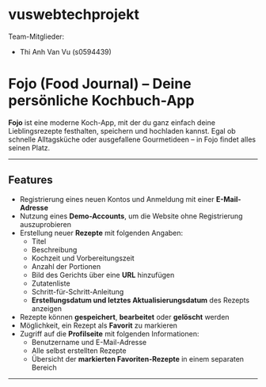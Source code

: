 # vuswebtechprojekt

Team-Mitglieder:
- Thi Anh Van Vu (s0594439)

# Fojo (Food Journal) – Deine persönliche Kochbuch-App

**Fojo** ist eine moderne Koch-App, mit der du ganz einfach deine Lieblingsrezepte festhalten, speichern und hochladen kannst.
Egal ob schnelle Alltagsküche oder ausgefallene Gourmetideen – in Fojo findet alles seinen Platz.

---

## Features

- Registrierung eines neuen Kontos und Anmeldung mit einer **E-Mail-Adresse**
- Nutzung eines **Demo-Accounts**, um die Website ohne Registrierung auszuprobieren
- Erstellung neuer **Rezepte** mit folgenden Angaben:
    - Titel
    - Beschreibung
    - Kochzeit und Vorbereitungszeit
    - Anzahl der Portionen
    - Bild des Gerichts über eine **URL** hinzufügen
    - Zutatenliste
    - Schritt-für-Schritt-Anleitung
    - **Erstellungsdatum und letztes Aktualisierungsdatum** des Rezepts anzeigen
- Rezepte können **gespeichert**, **bearbeitet** oder **gelöscht** werden
- Möglichkeit, ein Rezept als **Favorit** zu markieren
- Zugriff auf die **Profilseite** mit folgenden Informationen:
    - Benutzername und E-Mail-Adresse
    - Alle selbst erstellten Rezepte
    - Übersicht der **markierten Favoriten-Rezepte** in einem separaten Bereich

---
